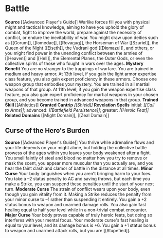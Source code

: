 ﻿---
id: '2'
name: Battle
rarity: Common
source: '[[DATABASE/source/Advanced Player''s Guide|Advanced Player''s Guide]]'
trait: null
type: Oracle Mystery

---
# Battle

**Source** [[Advanced Player's Guide]] 
Warlike forces fill you with physical might and tactical knowledge, aiming to have you uphold the glory of combat, fight to improve the world, prepare against the necessity of conflict, or endure the inevitability of war. You might draw upon deities such as [[Gorum]], [[Iomedae]], [[Rovagug]], the Horseman of War [[Szuriel]], the Queen of the Night [[Eiseth]], the Vudrani god [[Diomazul]], and others, or you might find power in the unending conflict between the armies of [[Heaven]] and [[Hell]], the Elemental Planes, the Outer Gods, or even the collective spirits of those who fought in wars over the ages.
**Mystery Benefit** You are no stranger to the trappings of warfare. You are trained in medium and heavy armor. At 13th level, if you gain the light armor expertise class feature, you also gain expert proficiency in these armors.
 Choose one weapon group that embodies your mystery. You are trained in all martial weapons of that group. At 11th level, if you gain the weapon expertise class feature, you also gain expert proficiency for martial weapons in your chosen group, and you become trained in advanced weapons in that group.
**Trained Skill** [[Athletics]]
**Granted Cantrip** _[[Shield]]_
**Revelation Spells** initial: _[[Call to Arms]]_; advanced: _[[Battlefield Persistence]]_; greater: _[[Heroic Feat]]_
**Related Domains** [[Might Domain]], [[Zeal Domain]]

## Curse of the Hero's Burden

**Source** [[Advanced Player's Guide]] 
You thrive while adrenaline flows and your life depends on your might alone, but holding the collective battle prowess of the ages within you leaves your body weakened after a fight. You smell faintly of steel and blood no matter how you try to remove or mask the scent, you appear more muscular than you actually are, and you hear the faint clash and clamor of battle in the distance at all times.
**Minor Curse** Your body languishes when you aren't bringing harm to your foes. You take a –2 status penalty to AC and saving throws, but each time you make a Strike, you can suspend these penalties until the start of your next turn.
**Moderate Curse** The strain of conflict wears upon your body, even though you gain vitality from it. Making a Strike reduces the penalty from your minor curse to –1 rather than suspending it entirely. You gain a +2 status bonus to weapon and unarmed damage rolls. You also gain fast healing equal to half your level while in a non-trivial combat encounter.
**Major Curse** Your body proves capable of truly heroic feats, but doing so interferes with your mental focus. Your moderate curse's fast healing is equal to your level, and its damage bonus is +6. You gain a +1 status bonus to weapon and unarmed attack rolls, but you are [[Stupefied]].